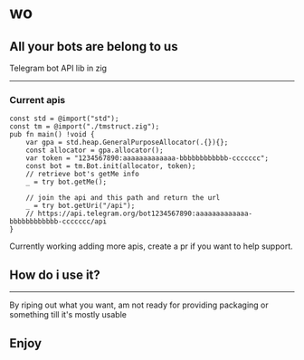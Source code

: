 # wo

## All your bots are belong to us

Telegram bot API lib in zig

---

### Current apis

```zig
const std = @import("std");
const tm = @import("./tmstruct.zig");
pub fn main() !void {
    var gpa = std.heap.GeneralPurposeAllocator(.{}){};
    const allocator = gpa.allocator();
    var token = "1234567890:aaaaaaaaaaaaa-bbbbbbbbbbbb-ccccccc";
    const bot = tm.Bot.init(allocator, token);
    // retrieve bot's getMe info
    _ = try bot.getMe();

    // join the api and this path and return the url
    _ = try bot.getUri("/api");
    // https://api.telegram.org/bot1234567890:aaaaaaaaaaaaa-bbbbbbbbbbbb-ccccccc/api
}

```

Currently working adding more apis, create a pr if you want to help support.

## How do i use it?

---

By riping out what you want, am not ready for providing packaging or something till it's mostly usable

## Enjoy
